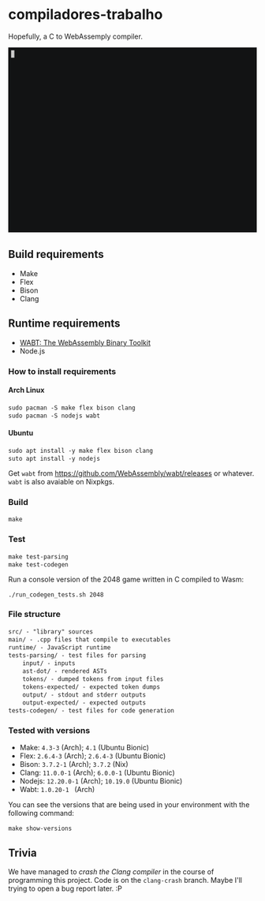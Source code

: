 # compiladores-trabalho

Hopefully, a C to WebAssemply compiler.

[![demo](./docs/demo.gif)](https://asciinema.org/a/dGx6qmir81vWzT8m8trrHjkFr)

## Build requirements

- Make
- Flex
- Bison
- Clang

## Runtime requirements

- [WABT: The WebAssembly Binary Toolkit](https://github.com/WebAssembly/wabt)
- Node.js

### How to install requirements

#### Arch Linux

    sudo pacman -S make flex bison clang
    sudo pacman -S nodejs wabt

#### Ubuntu

    sudo apt install -y make flex bison clang
    suto apt install -y nodejs

Get `wabt` from https://github.com/WebAssembly/wabt/releases or whatever. `wabt`
is also avaiable on Nixpkgs.

### Build

    make

### Test

    make test-parsing
    make test-codegen

Run a console version of the 2048 game written in C compiled to Wasm:

    ./run_codegen_tests.sh 2048

### File structure

    src/ - "library" sources
    main/ - .cpp files that compile to executables
    runtime/ - JavaScript runtime
    tests-parsing/ - test files for parsing
        input/ - inputs
        ast-dot/ - rendered ASTs
        tokens/ - dumped tokens from input files
        tokens-expected/ - expected token dumps
        output/ - stdout and stderr outputs
        output-expected/ - expected outputs
    tests-codegen/ - test files for code generation

### Tested with versions

- Make: `4.3-3` (Arch); `4.1` (Ubuntu Bionic)
- Flex: `2.6.4-3` (Arch); `2.6.4-3` (Ubuntu Bionic)
- Bison: `3.7.2-1` (Arch); `3.7.2` (Nix)
- Clang: `11.0.0-1` (Arch); `6.0.0-1` (Ubuntu Bionic)
- Nodejs: `12.20.0-1` (Arch); `10.19.0` (Ubuntu Bionic)
- Wabt: `1.0.20-1 ` (Arch)

You can see the versions that are being used in your environment with the
following command:

    make show-versions

## Trivia

We have managed to _crash the Clang compiler_ in the course of programming this
project. Code is on the `clang-crash` branch. Maybe I'll trying to open a bug
report later. :P

